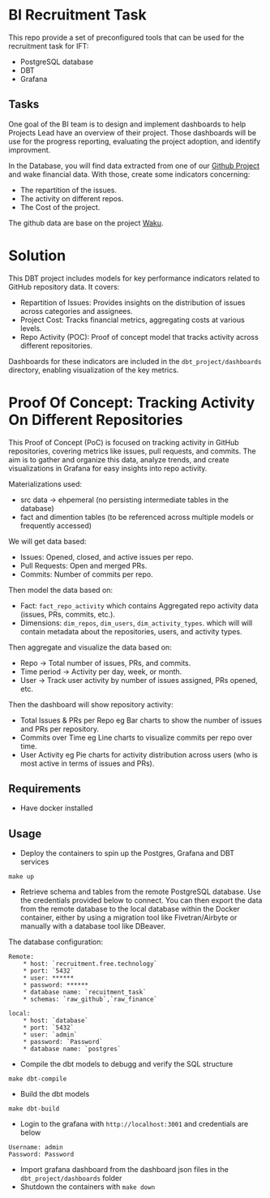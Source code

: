 # BI Recruitment Task

This repo provide a set of preconfigured tools that can be used for the recruitment task for IFT:

* PostgreSQL database
* DBT
* Grafana

## Tasks

One goal of the BI team is to design and implement dashboards to help Projects Lead have an overview of their project.
Those dashboards will be use for the progress reporting, evaluating the project adoption, and identify improvment.

In the Database, you will find data extracted from one of our [Github Project](https://github.com/waku-org/) and wake financial data. With those, create some indicators concerning:
 - The repartition of the issues.
 - The activity on different repos.
 - The Cost of the project.

The github data are base on the project [Waku](https://github.com/waku-org/).


# Solution
This DBT project includes models for key performance indicators related to GitHub repository data. It covers:

- Repartition of Issues: Provides insights on the distribution of issues across categories and assignees.
- Project Cost: Tracks financial metrics, aggregating costs at various levels.
- Repo Activity (POC): Proof of concept model that tracks activity across different repositories.

Dashboards for these indicators are included in the `dbt_project/dashboards` directory, enabling visualization of the key metrics.

# Proof Of Concept: Tracking Activity On Different Repositories

This Proof of Concept (PoC) is focused on tracking activity in GitHub repositories, covering metrics like issues, pull requests, and commits. The aim is to gather and organize this data, analyze trends, and create visualizations in Grafana for easy insights into repo activity.

Materializations used:
- src data -> ehpemeral (no persisting intermediate tables in the database)
- fact and dimention tables (to be referenced across multiple models or frequently accessed)

We will get data based:
- Issues: Opened, closed, and active issues per repo.
- Pull Requests: Open and merged PRs.
- Commits: Number of commits per repo.

Then model the data based on:
- Fact: `fact_repo_activity` which contains Aggregated repo activity data (issues, PRs, commits, etc.).
- Dimensions: `dim_repos`, `dim_users`, `dim_activity_types`. which will will contain metadata about the repositories, users, and activity types.

Then aggregate and visualize the data based on:
- Repo -> Total number of issues, PRs, and commits.
- Time period -> Activity per day, week, or month.
- User -> Track user activity by number of issues assigned, PRs opened, etc.

Then the dashboard will show repository activity:
- Total Issues & PRs per Repo eg Bar charts to show the number of issues and PRs per repository.
- Commits over Time eg Line charts to visualize commits per repo over time.
- User Activity eg Pie charts for activity distribution across users (who is most active in terms of issues and PRs).

## Requirements

* Have docker installed

## Usage

* Deploy the containers to spin up the Postgres, Grafana and DBT services
```
make up
```
* Retrieve schema and tables from the remote PostgreSQL database. Use the credentials provided below to connect. You can then export the data from the remote database to the local database within the Docker container, either by using a migration tool like Fivetran/Airbyte or manually with a database tool like DBeaver.

The database configuration:

    Remote:
        * host: `recruitment.free.technology`
        * port: `5432`
        * user: ******
        * password: ******
        * database name: `recuitment_task`
        * schemas: `raw_github`,`raw_finance`

    local:
        * host: `database`
        * port: `5432`
        * user: `admin`
        * password: `Password`
        * database name: `postgres`

* Compile the dbt models to debugg and verify the SQL structure
```
make dbt-compile
```
* Build the dbt models
```
make dbt-build
```
* Login to the grafana with `http://localhost:3001` and credentials are below
```
Username: admin
Password: Password
```
* Import grafana dashboard from the dashboard json files in the `dbt_project/dashboards` folder
* Shutdown the containers with `make down`